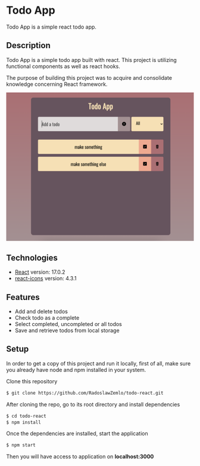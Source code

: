 # Todo App

Todo App is a simple react todo app.

## Description

Todo App is a simple todo app built with react. This project is utilizing functional components as well as react hooks.

The purpose of building this project was to acquire and consolidate knowledge concerning React framework.

![Todo App Image](public/img/todo-app.png)

## Technologies

- [React](https://reactjs.org/) version: 17.0.2
- [react-icons](https://react-icons.github.io/react-icons/) version: 4.3.1

## Features

- Add and delete todos
- Check todo as a complete
- Select completed, uncompleted or all todos
- Save and retrieve todos from local storage

## Setup

In order to get a copy of this project and run it locally, first of all, make sure you already have node and npm installed in your system.

Clone this repository

```bash
$ git clone https://github.com/RadoslawZemlo/todo-react.git
```

After cloning the repo, go to its root directory and install dependencies

```bash
$ cd todo-react
$ npm install
```

Once the dependencies are installed, start the application

```bash
$ npm start
```

Then you will have access to application on **localhost:3000**
